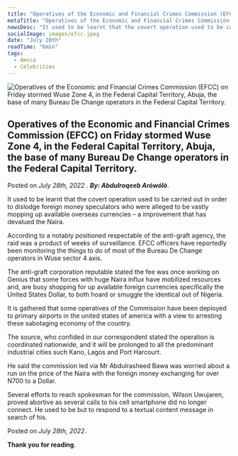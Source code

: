 ```yaml
---
title: "Operatives of the Economic and Financial Crimes Commission (EFCC) on Friday stormed Wuse Zone 4, in the Federal Capital Territory, Abuja, the base of many Bureau De Change operators in the Federal Capital Territory."
metaTitle: "Operatives of the Economic and Financial Crimes Commission (EFCC) on Friday stormed Wuse Zone 4, in the Federal Capital Territory, Abuja, the base of many Bureau De Change operators in the Federal Capital Territory."
newsDesc: "It used to be learnt that the covert operation used to be carried out in order to dislodge foreign money speculators who were alleged to be vastly mopping up available overseas currencies – a improvement that has devalued the Naira."
socialImage: images/efcc.jpeg
date: "July 28th"
readTime: "6min"
tags:
  - Amvca
  - Celebrities
---
```


![Operatives of the Economic and Financial Crimes Commission (EFCC) on Friday stormed Wuse Zone 4, in the Federal Capital Territory, Abuja, the base of many Bureau De Change operators in the Federal Capital Territory.](/images/efcc.jpeg "Operatives of the Economic and Financial Crimes Commission (EFCC) on Friday stormed Wuse Zone 4, in the Federal Capital Territory, Abuja, the base of many Bureau De Change operators in the Federal Capital Territory.")

## Operatives of the Economic and Financial Crimes Commission (EFCC) on Friday stormed Wuse Zone 4, in the Federal Capital Territory, Abuja, the base of many Bureau De Change operators in the Federal Capital Territory.

Posted on _July 28th, 2022_ . _**By: Abdulroqeeb Arówólò**_.

It used to be learnt that the covert operation used to be carried out in order to dislodge foreign money speculators who were alleged to be vastly mopping up available overseas currencies – a improvement that has devalued the Naira.

According to a notably positioned respectable of the anti-graft agency, the raid was a product of weeks of surveillance. EFCC officers have reportedly been monitoring the things to do of most of the Bureau De Change operators in Wuse sector 4 axis.

The anti-graft corporation reputable stated the fee was once working on Genius that some forces with huge Naira influx have mobilized resources and, are busy shopping for up available foreign currencies specifically the United States Dollar, to both hoard or smuggle the identical out of Nigeria.

It is gathered that some operatives of the Commission have been deployed to primary airports in the united states of america with a view to arresting these sabotaging economy of the country.

The source, who confided in our correspondent stated the operation is coordinated nationwide, and it will be prolonged to all the predominant industrial cities such Kano, Lagos and Port Harcourt.

He said the commission led via Mr Abdulrasheed Bawa was worried about a run on the price of the Naira with the foreign money exchanging for over N700 to a Dollar.

Several efforts to reach spokesman for the commission, Wilson Uwujaren, proved abortive as several calls to his cell smartphone did no longer connect. He used to be but to respond to a textual content message in search of his.

Posted on _July 28th, 2022_.

**Thank you for reading**.
